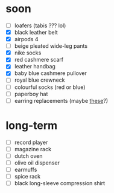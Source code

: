 # soon
- [ ] loafers (tabis ??? lol)
- [x] black leather belt
- [x] airpods 4
- [ ] beige pleated wide-leg pants
- [x] nike socks
- [x] red cashmere scarf
- [x] leather handbag
- [x] baby blue cashmere pullover
- [ ] royal blue crewneck
- [ ] colourful socks (red or blue)
- [ ] paperboy hat
- [ ] earring replacements (maybe [these](https://www.notbranded.fr/products/bali-earrings-stainless-steel)?)

# long-term
- [ ] record player
- [ ] magazine rack
- [ ] dutch oven
- [ ] olive oil dispenser
- [ ] earmuffs
- [ ] spice rack
- [ ] black long-sleeve compression shirt
